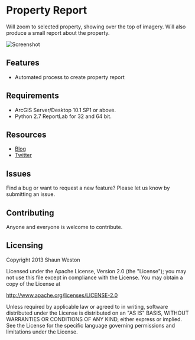 # Property Report

Will zoom to selected property, showing over the top of imagery. Will also produce a small report about the property.

![Screenshot](/Screenshot.jpg)


## Features

* Automated process to create property report

## Requirements

* ArcGIS Server/Desktop 10.1 SP1 or above.
* Python 2.7 ReportLab for 32 and 64 bit.


## Resources

* [Blog](http://westonelli.wordpress.com)
* [Twitter](https://twitter.com/Westonelli)


## Issues

Find a bug or want to request a new feature?  Please let us know by submitting an issue.


## Contributing

Anyone and everyone is welcome to contribute. 


## Licensing
Copyright 2013 Shaun Weston

Licensed under the Apache License, Version 2.0 (the "License");
you may not use this file except in compliance with the License.
You may obtain a copy of the License at

   http://www.apache.org/licenses/LICENSE-2.0

Unless required by applicable law or agreed to in writing, software
distributed under the License is distributed on an "AS IS" BASIS,
WITHOUT WARRANTIES OR CONDITIONS OF ANY KIND, either express or implied.
See the License for the specific language governing permissions and
limitations under the License.